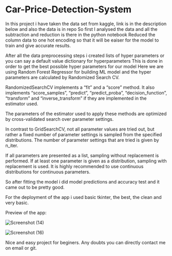 # Car-Price-Detection-System

In this project i have taken the data set from kaggle, link is in the description below and also the data is in repo
So first I analysed the data and all the subtraction and reduction is there in the python notebook
Reduced the column data to one hot encoding so that it will be eaiser for the model to train and give accurate results.

After all the data preprocessing steps i created lists of hyper parameters or you can say a default value dictionary for hyperparameters 
This is done in order to get the best possible hyper parameters for our model
Here we are using Random Forest Regressor for building ML model and the hyper parameters are calculated by Randomized Search CV.

RandomizedSearchCV implements a “fit” and a “score” method. It also implements “score_samples”, “predict”, “predict_proba”, “decision_function”, “transform” and “inverse_transform” if they are implemented in the estimator used.

The parameters of the estimator used to apply these methods are optimized by cross-validated search over parameter settings.

In contrast to GridSearchCV, not all parameter values are tried out, but rather a fixed number of parameter settings is sampled from the specified distributions. The number of parameter settings that are tried is given by n_iter.

If all parameters are presented as a list, sampling without replacement is performed. If at least one parameter is given as a distribution, sampling with replacement is used. It is highly recommended to use continuous distributions for continuous parameters.

So after fitting the model i did model predictions and accuracy test and it came out to be pretty good.

For the deployment of the app i used basic tkinter, the best, the clean and very basic.

Preview of the app:

![Screenshot (14)](https://user-images.githubusercontent.com/36771361/127529267-bc08d3fb-e48c-4ace-bcb3-d15fc8e02efd.png)         


![Screenshot (16)](https://user-images.githubusercontent.com/36771361/127529464-12160744-3866-40be-90a4-d0fef6d64a0b.png)

Nice and easy project for beginers.
Any doubts you can directly contact me on email or git.

